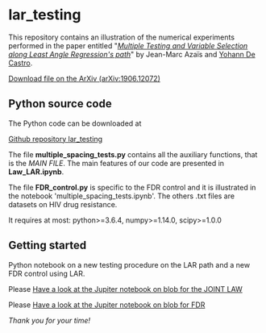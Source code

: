 # lar_testing

This repository contains an illustration of the numerical experiments performed in the paper entitled
"[*Multiple Testing and Variable Selection along Least Angle Regression's path*](https://arxiv.org/abs/1906.12072)" by Jean-Marc Azaïs and [Yohann De Castro](https:ydecastro.github.io).

[Download file on the ArXiv (arXiv:1906.12072)](https://arxiv.org/abs/1906.12072)

## Python source code

The Python code can be downloaded at

[Github repository lar_testing](https://github.com/ydecastro/lar_testing)

The file **multiple_spacing_tests.py** contains all the auxiliary functions, that is the *MAIN FILE*. The main features of our code are presented in **Law_LAR.ipynb**.


The file **FDR_control.py** is specific to the FDR control and it is illustrated in the notebook 'multiple_spacing_tests.ipynb'. The others .txt files are datasets on HIV drug resistance.

It requires at most: python>=3.6.4, numpy>=1.14.0, scipy>=1.0.0

## Getting started

Python notebook on a new testing procedure on the LAR path and a new FDR control using LAR.

Please [Have a look at the Jupiter notebook on blob for the JOINT LAW](https://github.com/ydecastro/lar_testing/blob/master/Law_LAR.ipynb)

Please [Have a look at the Jupiter notebook on blob for FDR](https://github.com/ydecastro/lar_testing/blob/master/multiple_spacing_tests.ipynb)

*Thank you for your time!*
